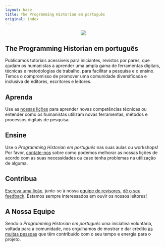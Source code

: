 ```yaml
---
layout: base
title: The Programming Historian em português
original: index
---
```

<div class="container" style="text-align:center">
	<img class="home-image" src="{{ site.baseurl }}/images/about.png" />
</div>

<div class="home-block">
	<div class="container">
		<h2>The Programming Historian em português</h2>
		<p>Publicamos tutoriais acessíveis para iniciantes, revistos por pares, que ajudam os humanistas a aprender uma ampla gama de ferramentas digitais, técnicas e metodologias de trabalho, para facilitar a pesquisa e o ensino. Temos o compromisso de promover uma comunidade diversificada e inclusiva de editores, escritores e leitores.</p>
	</div>
</div>

<div class="home-block  home-stripe-1">
<div class="container">
<h2>Aprenda</h2>
<p>Use as <a href="{{ site.baseurl }}/lessons/">nossas lições</a> para aprender novas competências técnicas ou entender como os humanistas utilizam novas ferramentas, métodos e processos digitais de pesquisa.</p>
</div>
</div>

<div class="home-block ">
<div class="container">
<h2>Ensine</h2>
	<p>Use o <i>Programming Historian em português</i> nas suas aulas ou workshops! Por favor, <a href="feedback.html">contate-nos</a> sobre como podemos melhorar as nossas lições de acordo com as suas necessidades ou caso tenha problemas na utilização de alguma.</p>
</div>
</div>

<div class="home-block home-stripe-2">
<div class="container">
<h2>Contribua</h2>
<p><a href="author-guidelines.html">Escreva uma lição</a>, junte-se à nossa <a href="reviewer-guidelines">equipe de revisores</a>, <a href="feedback.html">dê o seu feedback</a>. Estamos sempre interessados em ouvir os nossos leitores!</p>
</div>
</div>

<div class="home-block">
<div class="container">
<h2>A Nossa Equipe</h2>
	<p>Sendo o <i>Programming Historian em português</i> uma iniciativa voluntária, voltada para a comunidade, nos orgulhamos de mostrar e dar crédito  <a href="project-team.html">às muitas pessoas</a> que têm contribuído com o seu tempo e energia para o projeto.</p>
</div>
</div>
